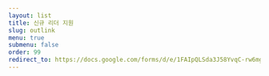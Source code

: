 ```yaml
---
layout: list
title: 신규 리더 지원
slug: outlink
menu: true
submenu: false
order: 99
redirect_to: https://docs.google.com/forms/d/e/1FAIpQLSda3J58YvqC-rw6mgdstYi2si-fGk3TW6WdzbSkiv4eYhdmQw/viewform
---
```

